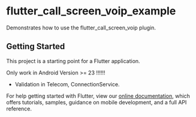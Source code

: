 # flutter_call_screen_voip_example

Demonstrates how to use the flutter_call_screen_voip plugin.

## Getting Started

This project is a starting point for a Flutter application.

Only work in Android Version >= 23 !!!!!!

- Validation in Telecom, ConnectionService.

For help getting started with Flutter, view our
[online documentation](https://flutter.dev/docs), which offers tutorials,
samples, guidance on mobile development, and a full API reference.

